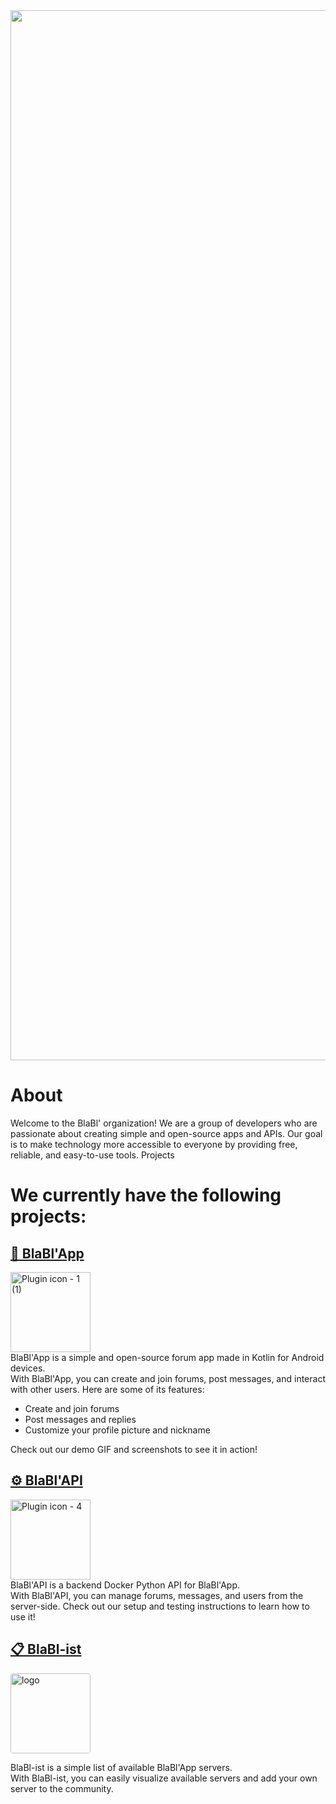 <div align="center">
  <img width="1680" alt="banner" src="https://user-images.githubusercontent.com/37497007/224932843-e41d735d-3a0b-48fc-ad88-ffa46b0e6967.png">
</div>

# About

Welcome to the BlaBl' organization! We are a group of developers who are passionate about creating simple and open-source apps and APIs. Our goal is to make technology more accessible to everyone by providing free, reliable, and easy-to-use tools.
Projects

# We currently have the following projects:
## <a href="https://github.com/BlaBl-App/BlaBl-App"> 📱 BlaBl'App
<a href="https://github.com/BlaBl-App/BlaBl-App"> 
<div align="left">
  <img width="128" alt="Plugin icon - 1 (1)" src="https://user-images.githubusercontent.com/37497007/222096241-a883f13a-265a-4aa5-9f55-7433888dd8de.png">
</div>
</a>
BlaBl'App is a simple and open-source forum app made in Kotlin for Android devices. <br> With BlaBl'App, you can create and join forums, post messages, and interact with other users. Here are some of its features:

- Create and join forums
- Post messages and replies
- Customize your profile picture and nickname

Check out our demo GIF and screenshots to see it in action!

## <a href="https://github.com/BlaBl-App/BlaBl-API"> ⚙️ BlaBl'API
<a href="https://github.com/BlaBl-App/BlaBl-API">
<div align="left">
  <img width="128" alt="Plugin icon - 4" src="https://user-images.githubusercontent.com/37497007/222099229-38659c41-e75f-4a0a-9227-84ee0b17bbfb.png">
</div>
</a>
BlaBl'API is a backend Docker Python API for BlaBl'App.<br> With BlaBl'API, you can manage forums, messages, and users from the server-side. 
Check out our setup and testing instructions to learn how to use it!


## <a href="https://github.com/BlaBl-App/BlaBl-ist"> 📋 BlaBl-ist
<a href="https://github.com/BlaBl-App/BlaBl-ist"> 
<div align="left">
  <img style="border-radius: 4px;" width="128" alt="logo" src="https://user-images.githubusercontent.com/37497007/223111252-9c797536-da43-47fc-bee5-cfaa66721e23.png">
</div>
</a>

BlaBl-ist is a simple list of available BlaBl'App servers.<br> With BlaBl-ist, you can easily visualize available servers and add your own server to the community. 
